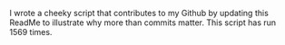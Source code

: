 I wrote a cheeky script that contributes to my Github by updating this ReadMe to illustrate why more than commits matter. This script has run 1569 times.